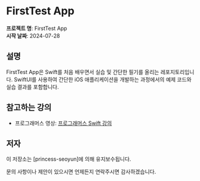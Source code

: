 # FirstTest App

**프로젝트 명**: FirstTest App  
**시작 날짜**: 2024-07-28  

## 설명

FirstTest App은 Swift를 처음 배우면서 실습 및 간단한 필기를 올리는 레포지토리입니다. 
SwiftUI를 사용하여 간단한 iOS 애플리케이션을 개발하는 과정에서의 예제 코드와 실습 결과를 포함합니다.

## 참고하는 강의

- 프로그래머스 영상: [프로그래머스 Swift 강의](https://school.programmers.co.kr/app/courses/16479/dashboard)


## 저자

이 저장소는 [princess-seoyun]에 의해 유지보수됩니다. 

문의 사항이나 제안이 있으시면 언제든지 연락주시면 감사하겠습니다.


